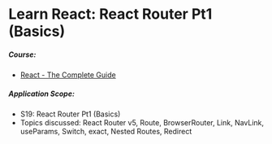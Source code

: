 # Learn React: React Router Pt1 (Basics)

##### Course:

- [React - The Complete Guide](https://www.udemy.com/course/react-the-complete-guide-incl-redux)

##### Application Scope:

- S19: React Router Pt1 (Basics)
- Topics discussed: React Router v5, Route, BrowserRouter, Link, NavLink, useParams, Switch, exact, Nested Routes, Redirect
